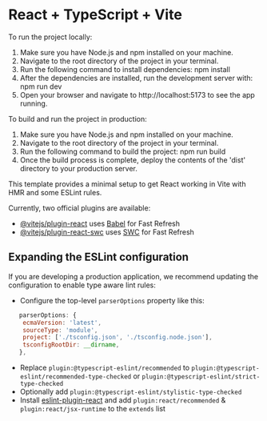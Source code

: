 # React + TypeScript + Vite

To run the project locally:
1. Make sure you have Node.js and npm installed on your machine.
2. Navigate to the root directory of the project in your terminal.
3. Run the following command to install dependencies:
    npm install
4. After the dependencies are installed, run the development server with:
    npm run dev
5. Open your browser and navigate to http://localhost:5173 to see the app running.

To build and run the project in production:
1. Make sure you have Node.js and npm installed on your machine.
2. Navigate to the root directory of the project in your terminal.
3. Run the following command to build the project:
    npm run build
4. Once the build process is complete, deploy the contents of the 'dist' directory to your production server.


This template provides a minimal setup to get React working in Vite with HMR and some ESLint rules.

Currently, two official plugins are available:

- [@vitejs/plugin-react](https://github.com/vitejs/vite-plugin-react/blob/main/packages/plugin-react/README.md) uses [Babel](https://babeljs.io/) for Fast Refresh
- [@vitejs/plugin-react-swc](https://github.com/vitejs/vite-plugin-react-swc) uses [SWC](https://swc.rs/) for Fast Refresh

## Expanding the ESLint configuration

If you are developing a production application, we recommend updating the configuration to enable type aware lint rules:

- Configure the top-level `parserOptions` property like this:

```js
   parserOptions: {
    ecmaVersion: 'latest',
    sourceType: 'module',
    project: ['./tsconfig.json', './tsconfig.node.json'],
    tsconfigRootDir: __dirname,
   },
```

- Replace `plugin:@typescript-eslint/recommended` to `plugin:@typescript-eslint/recommended-type-checked` or `plugin:@typescript-eslint/strict-type-checked`
- Optionally add `plugin:@typescript-eslint/stylistic-type-checked`
- Install [eslint-plugin-react](https://github.com/jsx-eslint/eslint-plugin-react) and add `plugin:react/recommended` & `plugin:react/jsx-runtime` to the `extends` list
